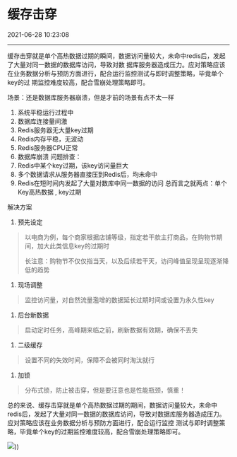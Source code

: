 ﻿# 缓存击穿
2021-06-28 10:23:08
            
---


缓存击穿就是单个高热数据过期的瞬间，数据访问量较大，未命中redis后，发起了大量对同一数据的数据库访问，导致对数 据库服务器造成压力。应对策略应该在业务数据分析与预防方面进行，配合运行监控测试与即时调整策略，毕竟单个key的过 期监控难度较高，配合雪崩处理策略即可。




场景：还是数据库服务器崩溃，但是才前的场景有点不太一样
1.  系统平稳运行过程中
2.  数据库连接量间激
3.  Redis服务器无大量key过期
4.  Redis内存平稳，无波动
5.  Redis服务器CPU正常
6.  数据库崩溃
问题排查：
1.  Redis中某个key过期，该key访问量巨大
2.  多个数据请求从服务器直接压到Redis后，均未命中
3.  Redis在短时间内发起了大量对数库中同一数据的访问
总而言之就两点：单个Key高热数据 , key过期




解决方案
1.  预先设定
> 以电商为例，每个商家根据店铺等级，指定若干款主打商品，在购物节期间，加大此类信息key的过期时
>
> 长注意：购物节不仅仅指当天，以及后续若干天，访问峰值呈现呈现逐渐降低的趋势
1.  现场调整
> 监控访问量，对自然流量濫增的数据延长过期时间或设置为永久性key
1.  后台新数据
> 启动定时任务，高峰期来临之前，刷新数据有效期，确保不丢失
1.  二级缓存
> 设置不同的失效时间，保障不会被同时淘汰就行
1.  加锁
> 分布式锁，防止被击穿，但是要汪意也是性能瓶颈，慎重！


总的来说、缓存击穿就是单个高热数据过期的期间，数据访问量较大，未命中redis后，发起了大量对同一数据的数据库访问，导致对数据库服务器造成压力。应对策略应该在业务数据分析与预防方面进行，配合运行监控
测试与即时调整策略，毕竟单个key的过期监控难度较高，配合雪崩处理策略即可。

![](../../../../static/files/缓存击穿-image1-14324882.png)))





